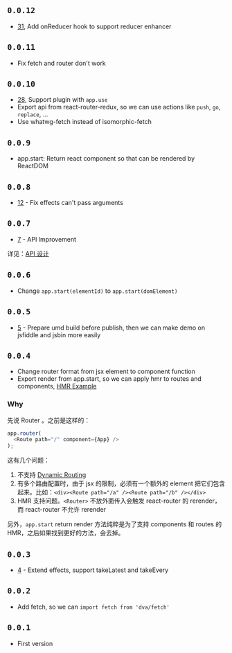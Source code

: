 
## `0.0.12`

- [31](https://github.com/dvajs/dva/pull/31), Add onReducer hook to support reducer enhancer

## `0.0.11`

- Fix fetch and router don't work

## `0.0.10`

- [28](https://github.com/dvajs/dva/pull/28), Support plugin with `app.use` 
- Export api from react-router-redux, so we can use actions like `push`, `go`, `replace`, ...
- Use whatwg-fetch instead of isomorphic-fetch

## `0.0.9`

- app.start: Return react component so that can be rendered by ReactDOM

## `0.0.8`

- [12](https://github.com/sorrycc/dva/pull/12) - Fix effects can't pass arguments

## `0.0.7`

- [7](https://github.com/sorrycc/dva/pull/7) - API Improvement 

详见：[API 设计](https://github.com/sorrycc/dva/issues/7)

## `0.0.6`

- Change `app.start(elementId)` to `app.start(domElement)`

## `0.0.5`

- [5](https://github.com/sorrycc/dva/pull/5) - Prepare umd build before publish, then we can make demo on jsfiddle and jsbin more easily

## `0.0.4`

- Change router format from jsx element to component function
- Export render from app.start, so we can apply hmr to routes and components, [HMR Example](https://github.com/sorrycc/dva/blob/master/examples/user-dashboard/src/entries/index.js)

### Why

先说 Router 。之前是这样的：

```javascript
app.router(
  <Route path="/" component={App} />
);
```

这有几个问题：

1. 不支持 [Dynamic Routing](https://github.com/reactjs/react-router/blob/master/docs/guides/DynamicRouting.md)
1. 有多个路由配置时，由于 jsx 的限制，必须有一个额外的 element 把它们包含起来。比如：`<div><Route path="/a" /><Route path="/b" /></div>`
1. HMR 支持问题。`<Router>` 不放外面传入会触发 react-router 的 rerender，而 react-router 不允许 rerender

另外，`app.start` return render 方法纯粹是为了支持 components 和 routes 的 HMR，之后如果找到更好的方法，会去掉。

## `0.0.3`

- [4](https://github.com/sorrycc/dva/issues/4) - Extend effects, support takeLatest and takeEvery

## `0.0.2`

- Add fetch, so we can `import fetch from 'dva/fetch'`

## `0.0.1`

- First version
